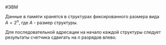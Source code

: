 #ЭВМ 

Данные в памяти хранятся в структурах фиксированного размера вида $A = 2^{n}$, где $A$ - размер структуры.

Для последовательной адресации на начало каждой структуры следует результаты счетчика сдвигать на $n$ разрядов влево.